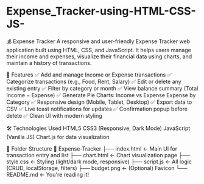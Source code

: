 # Expense_Tracker-using-HTML-CSS-JS-
💰 Expense Tracker
A responsive and user-friendly Expense Tracker web application built using HTML, CSS, and JavaScript. It helps users manage their income and expenses, visualize their financial data using charts, and maintain a history of transactions.

🚀 Features
✅ Add and manage Income or Expense transactions ✅ Categorize transactions (e.g., Food, Rent, Salary) ✅ Edit or delete any existing entry ✅ Filter by category or month ✅ View balance summary (Total Income − Expense) ✅ Generate Pie Charts:
Income vs Expense
Expense by Category ✅ Responsive design (Mobile, Tablet, Desktop) ✅ Export data to CSV ✅ Live toast notifications for updates ✅ Confirmation popup before delete ✅ Clean UI with modern styling

🛠 Technologies Used
HTML5
CSS3 (Responsive, Dark Mode)
JavaScript (Vanilla JS)
Chart.js for data visualization

📂 Folder Structure
📁 Expense-Tracker
├── index.html              ← Main UI for transaction entry and list
├── chart.html              ← Chart visualization page
├── style.css               ← Styling (light/dark mode, responsive)
├── script.js               ← All logic (CRUD, localStorage, filters)
├── budget.png              ← (Optional) Favicon
└── README.md               ← You're reading it!
